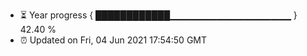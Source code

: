 - ⏳ Year progress { ████████████▁▁▁▁▁▁▁▁▁▁▁▁▁▁▁▁▁▁ } 42.40 %
- ⏰ Updated on Fri, 04 Jun 2021 17:54:50 GMT

